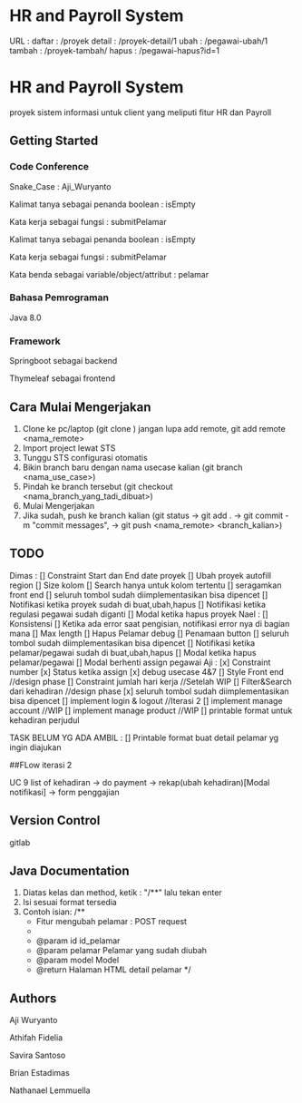# HR and Payroll System

URL : 
daftar : /proyek
detail : /proyek-detail/1
ubah : /pegawai-ubah/1
tambah : /proyek-tambah/
hapus : /pegawai-hapus?id=1



# HR and Payroll System

proyek sistem informasi untuk client yang meliputi fitur HR dan Payroll

## Getting Started

### Code Conference
Snake_Case : Aji_Wuryanto

Kalimat tanya sebagai penanda boolean : isEmpty

Kata kerja sebagai fungsi : submitPelamar

Kalimat tanya sebagai penanda boolean : isEmpty

Kata kerja sebagai fungsi : submitPelamar

Kata benda sebagai variable/object/attribut : pelamar

### Bahasa Pemrograman

Java 8.0

### Framework
Springboot sebagai backend

Thymeleaf sebagai frontend

## Cara Mulai Mengerjakan

1. Clone ke pc/laptop (git clone <url>) jangan lupa add remote, git add remote <nama_remote> <url>
2. Import project lewat STS
3. Tunggu STS configurasi otomatis
4. Bikin branch baru dengan nama usecase kalian (git branch <nama_use_case>)
5. Pindah ke branch tersebut (git checkout <nama_branch_yang_tadi_dibuat>)
6. Mulai Mengerjakan
7. Jika sudah, push ke branch kalian (git status -> git add . -> git commit -m "commit messages", -> git push <nama_remote> <branch_kalian>)

## TODO
Dimas : 
[] Constraint Start dan End date proyek
[] Ubah proyek autofill region
[] Size kolom
[] Search hanya untuk kolom tertentu
[] seragamkan front end
[] seluruh tombol sudah diimplementasikan bisa dipencet
[] Notifikasi ketika proyek sudah di buat,ubah,hapus
[] Notifikasi ketika regulasi pegawai sudah diganti
[] Modal ketika hapus proyek
Nael :
[] Konsistensi
[] Ketika ada error saat pengisian, notifikasi error nya di bagian mana
[] Max length
[] Hapus Pelamar debug
[] Penamaan button
[] seluruh tombol sudah diimplementasikan bisa dipencet
[] Notifikasi ketika pelamar/pegawai sudah di buat,ubah,hapus
[] Modal ketika hapus pelamar/pegawai
[] Modal berhenti assign pegawai
Aji :
[x] Constraint number
[x] Status ketika assign
[x] debug usecase 4&7
[] Style Front end //design phase
[] Constraint jumlah hari kerja //Setelah WIP
[] Filter&Search dari kehadiran //design phase
[x] seluruh tombol sudah diimplementasikan bisa dipencet
[] implement login & logout //Iterasi 2 
[] implement manage account	//WIP
[] implement manage product //WIP
[] printable format untuk kehadiran perjudul

TASK BELUM YG ADA AMBIL :
[] Printable format buat detail pelamar yg ingin diajukan


##FLow iterasi 2

UC 9
list of kehadiran -> do payment -> rekap(ubah kehadiran)[Modal notifikasi] -> form penggajian




## Version Control

gitlab

## Java Documentation
1. Diatas kelas dan method, ketik : "/**" lalu tekan enter
2. Isi sesuai format tersedia
3. Contoh isian:
/**
    * Fitur mengubah pelamar : POST request
	* 
	* @param id      id_pelamar
	* @param pelamar Pelamar yang sudah diubah
	* @param model   Model
	* @return Halaman HTML detail pelamar
*/

## Authors

Aji Wuryanto

Athifah Fidelia 

Savira Santoso

Brian Estadimas

Nathanael Lemmuella

